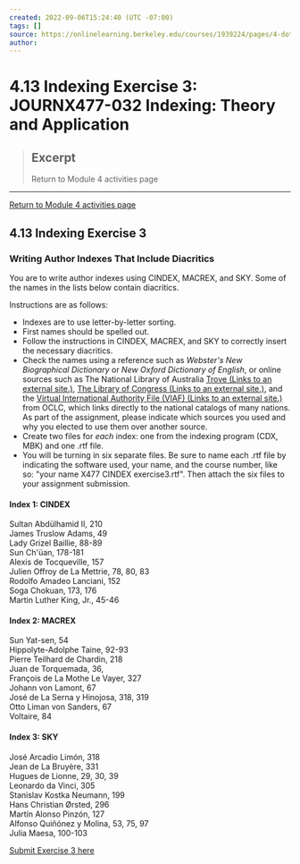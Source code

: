 ```yaml
---
created: 2022-09-06T15:24:40 (UTC -07:00)
tags: []
source: https://onlinelearning.berkeley.edu/courses/1939224/pages/4-dot-13-indexing-exercise-3
author: 
---
```


# 4.13 Indexing Exercise 3: JOURNX477-032 Indexing: Theory and Application

> ## Excerpt
> Return to Module 4 activities page

---
[Return to Module 4 activities page](https://onlinelearning.berkeley.edu/courses/1939224/pages/module-4 "Module 4")

## 4.13 Indexing Exercise 3

### Writing Author Indexes That Include Diacritics

You are to write author indexes using CINDEX, MACREX, and SKY. Some of the names in the lists below contain diacritics.

Instructions are as follows:

-   Indexes are to use letter-by-letter sorting.
-   First names should be spelled out.
-   Follow the instructions in CINDEX, MACREX, and SKY to correctly insert the necessary diacritics.
-   Check the names using a reference such as _Webster's New Biographical Dictionary_ or _New Oxford Dictionary of English_, or online sources such as The National Library of Australia [Trove (Links to an external site.)](http://trove.nla.gov.au/), [The Library of Congress (Links to an external site.)](http://www.loc.gov/), and the [Virtual International Authority File (VIAF) (Links to an external site.)](http://viaf.org/) from OCLC, which links directly to the national catalogs of many nations. As part of the assignment, please indicate which sources you used and why you elected to use them over another source.
-   Create two files for _each_ index: one from the indexing program (CDX, MBK) and one .rtf file.
-   You will be turning in six separate files. Be sure to name each .rtf file by indicating the software used, your name, and the course number, like so: "your name X477 CINDEX exercise3.rtf". Then attach the six files to your assignment submission.





#### Index 1: CINDEX

Sultan Abdülhamid II, 210  
James Truslow Adams, 49  
Lady Grizel Baillie, 88-89  
Sun Ch'üan, 178-181  
Alexis de Tocqueville, 157  
Julien Offroy de La Mettrie, 78, 80, 83  
Rodolfo Amadeo Lanciani, 152  
Soga Chokuan, 173, 176  
Martin Luther King, Jr., 45-46

#### Index 2: MACREX

Sun Yat-sen, 54  
Hippolyte-Adolphe Taine, 92-93  
Pierre Teilhard de Chardin, 218  
Juan de Torquemada, 36,  
François de La Mothe Le Vayer, 327  
Johann von Lamont, 67  
José de La Serna y Hinojosa, 318, 319  
Otto Liman von Sanders, 67  
Voltaire, 84

#### Index 3: SKY

José Arcadio Limón, 318  
Jean de La Bruyère, 331  
Hugues de Lionne, 29, 30, 39  
Leonardo da Vinci, 305  
Stanislav Kostka Neumann, 199  
Hans Christian Ørsted, 296  
Martín Alonso Pinzón, 127  
Alfonso Quiñónez y Molina, 53, 75, 97  
Julia Maesa, 100-103

[Submit Exercise 3 here](https://onlinelearning.berkeley.edu/courses/1939224/assignments/26460020 "Indexing Exercise 3")
